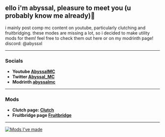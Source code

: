 ## ello i'm abyssal, pleasure to meet you (u probably know me already)👋  

i mainly post comp mc content on youtube, particularly clutching and fruitbridging. these modes are missing a lot, so i decided to make utility mods for them! feel free to check them out here or on my modrinth page! discord: @abyssxl  

---

### Socials
- **Youtube [AbyssalMC](https://youtube.com/@AbyssalMC)**
- **Twitter [Abyssal_MC](https://x.com/@Abyssal_MC)**
- **Modrinth [abyssalmc](https://modrinth.com/user/abyssal_mc)**

---

### Mods  
- **Clutch page: [Clutch](https://modrinth.com/mod/clutch)**
- **Fruitbridge page [Fruitbridge](https://modrinth.com/mod/fruitbridge)**

---

[![Mods I've made](https://cdn.modrinth.com/data/cached_images/278cd09fa68be674124290901de216d59f346027.png)](mods)
